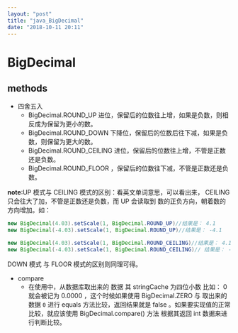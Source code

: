 ```yaml
---
layout: "post"
title: "java_BigDecimal"
date: "2018-10-11 20:11"
---
```


# BigDecimal

## methods

- 四舍五入
  - BigDecimal.ROUND_UP 进位，保留后的位数往上增，如果是负数，则相反成为保留为更小的数。
  - BigDecimal.ROUND_DOWN 下降位，保留后的位数后往下减，如果是负数，则保留为更大的数。
  - BigDecimal.ROUND_CEILING 进位，保留后的位数往上增，不管是正数还是负数。
  - BigDecimal.ROUND_FLOOR ，保留后的位数往下减，不管是正数还是负数。

**note**:UP 模式与 CEILING 模式的区别：看英文单词意思，可以看出来， CEILING 只会往大了加，不管是正数还是负数，而 UP 会读取到 数的正负方向，朝着数的方向增加。如：

```java
new BigDecimal(4.03).setScale(1, BigDecimal.ROUND_UP)//结果是： 4.1
new BigDecimal(-4.03).setScale(1, BigDecimal.ROUND_UP)//结果是： -4.1

new BigDecimal(4.03).setScale(1, BigDecimal.ROUND_CEILING)//结果是： 4.1
new BigDecimal(-4.03).setScale(1, BigDecimal.ROUND_CEILING)// 结果是： -4.0
```

DOWN 模式 与 FLOOR 模式的区别则同理可得。

- compare
  - 在使用中，从数据库取出来的  数据 其 stringCache 为四位小数 比如： 0 就会被记为 0.0000 ，这个时候如果使用 BigDecimal.ZERO 与 取出来的数据 `0` 进行 equals 方法比较，返回结果就是 false 。如果要实现值的正常比较，就应该使用 BigDecimal.compare() 方法 根据其返回 int 数据来进行判断比较。
